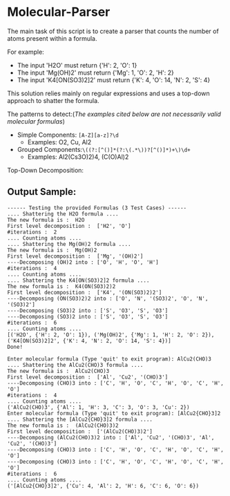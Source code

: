 # Molecular-Parser
The main task of this script is to create a parser that counts the number of atoms present within a formula.

For example:
- The input 'H2O' must return {'H': 2, 'O': 1}
- The input 'Mg(OH)2' must return {'Mg': 1, 'O': 2, 'H': 2}
- The input 'K4[ON(SO3)2]2' must return {'K': 4, 'O': 14, 'N': 2, 'S': 4}

This solution relies mainly on regular expressions and uses a top-down approach to shatter the formula.

The patterns to detect:(*The examples cited below are not necessarily valid molecular formulas*)
- Simple Components: ```[A-Z][a-z]?\d```
  - Examples: O2, Cu, Al2
- Grouped Components:```\((?:[^()]*(?:\(.*\))?[^()]*)+\)\d+``` 
  - Examples: Al2(Cs3O)2)4, (C(O)Al)2
  
Top-Down Decomposition:




## Output Sample:
```console
------ Testing the provided Formulas (3 Test Cases) ------
.... Shattering the H2O formula ....
The new formula is :  H2O    
First level decomposition :  ['H2', 'O']
#iterations :  2
.... Counting atoms ....
.... Shattering the Mg(OH)2 formula ....
The new formula is :  Mg(OH)2
First level decomposition :  ['Mg', '(OH)2']
----Decomposing (OH)2 into : ['O', 'H', 'O', 'H']
#iterations :  4
.... Counting atoms ....
.... Shattering the K4[ON(SO3)2]2 formula ....
The new formula is :  K4(ON(SO3)2)2
First level decomposition :  ['K4', '(ON(SO3)2)2']
----Decomposing (ON(SO3)2)2 into : ['O', 'N', '(SO3)2', 'O', 'N', '(SO3)2']
----Decomposing (SO3)2 into : ['S', 'O3', 'S', 'O3']
----Decomposing (SO3)2 into : ['S', 'O3', 'S', 'O3']
#iterations :  6
.... Counting atoms ....
[('H2O', {'H': 2, 'O': 1}), ('Mg(OH)2', {'Mg': 1, 'H': 2, 'O': 2}), ('K4[ON(SO3)2]2', {'K': 4, 'N': 2, 'O': 14, 'S': 4})]
Done!

Enter molecular formula (Type 'quit' to exit program): AlCu2(CHO)3
.... Shattering the AlCu2(CHO)3 formula ....
The new formula is :  AlCu2(CHO)3
First level decomposition :  ['Al', 'Cu2', '(CHO)3']
----Decomposing (CHO)3 into : ['C', 'H', 'O', 'C', 'H', 'O', 'C', 'H', 'O']
#iterations :  4
.... Counting atoms ....
('AlCu2(CHO)3', {'Al': 1, 'H': 3, 'C': 3, 'O': 3, 'Cu': 2})
Enter molecular formula (Type 'quit' to exit program): [AlCu2{CHO}3]2 
.... Shattering the [AlCu2{CHO}3]2 formula ....
The new formula is :  (AlCu2(CHO)3)2
First level decomposition :  ['(AlCu2(CHO)3)2']
----Decomposing (AlCu2(CHO)3)2 into : ['Al', 'Cu2', '(CHO)3', 'Al', 'Cu2', '(CHO)3']
----Decomposing (CHO)3 into : ['C', 'H', 'O', 'C', 'H', 'O', 'C', 'H', 'O']
----Decomposing (CHO)3 into : ['C', 'H', 'O', 'C', 'H', 'O', 'C', 'H', 'O']
#iterations :  6
.... Counting atoms ....
('[AlCu2{CHO}3]2', {'Cu': 4, 'Al': 2, 'H': 6, 'C': 6, 'O': 6})
````
